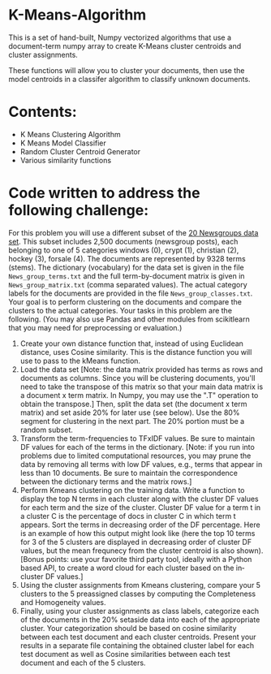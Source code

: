 # K-Means-Algorithm
This is a set of hand-built, Numpy vectorized algorithms that use a document-term numpy array to create K-Means cluster centroids and cluster assignments. 

These functions will allow you to cluster your documents, then use the model centroids in a classifer algorithm to classify unknown documents.

# Contents: 
- K Means Clustering Algorithm
- K Means Model Classifier
- Random Cluster Centroid Generator
- Various similarity functions

# Code written to address the following challenge:
For this problem you will use a different subset of the [20 Newsgroups data set](http://qwone.com/~jason/20Newsgroups/). This subset includes 2,500 documents (newsgroup posts), each belonging to one of 5 categories windows (0), crypt (1), christian (2), hockey (3), forsale (4). The documents are represented by 9328 terms (stems). The dictionary (vocabulary) for the data set is given in the file `News_group_terms.txt` and the full term­-by-­document matrix is given in `News_group_matrix.txt` (comma separated values). The actual category labels for the documents are provided in the file `News_group_classes.txt`. Your goal is to perform clustering on the documents and compare the clusters to the actual categories. Your tasks in this problem are the following. (You may also use Pandas and other modules from scikit­learn that you may need for preprocessing or evaluation.)
1. Create your own distance function that, instead of using Euclidean distance, uses Cosine similarity. This is the distance function you will use to pass to the kMeans function.
2. Load the data set [Note: the data matrix provided has terms as rows and documents as columns. Since you will be clustering documents, you'll need to take the transpose of this matrix so that your main data matrix is a document x term matrix. In Numpy, you may use the ".T" operation to obtain the transpose.] Then, split the data set (the document x term matrix) and set aside 20% for later use (see below). Use the 80% segment for clustering in the next part. The 20% portion must be a random subset.
3. Transform the term-­frequencies to TFxIDF values. Be sure to maintain DF values for each of the terms in the dictionary. [Note: if you run into problems due to limited computational resources, you may prune the data by removing all terms with low DF values, e.g., terms that appear in less than 10 documents. Be sure to maintain the correspondence between the dictionary terms and the
matrix rows.]
4. Perform Kmeans clustering on the training data. Write a function to display the top N terms in each cluster along with the cluster DF values for each term and the size of the cluster. Cluster DF value for a term t in a cluster C is the percentage of docs in cluster C in which term t appears. Sort the terms in decreasing order of the DF percentage. Here is an example of how this output might look like (here the top 10 terms for 3 of the 5 clusters are displayed in decreasing order of cluster DF values, but the mean frequnecy from the cluster centroid is also shown). [Bonus points: use your favorite third party tool, ideally with a Python based API, to create a word cloud for each cluster based on the in­cluster DF values.]
5. Using the cluster assignments from Kmeans clustering, compare your 5 clusters to the 5 pre­assigned classes by computing the Completeness and Homogeneity values.
6. Finally, using your cluster assignments as class labels, categorize each of the documents in the 20% setaside data into each of the appropriate cluster. Your categorization should be based on  cosine similarity between each test document and each cluster centroids. Present your results in a separate file containing the obtained cluster label for each test document as well as Cosine similarities between each test document and each of the 5 clusters.